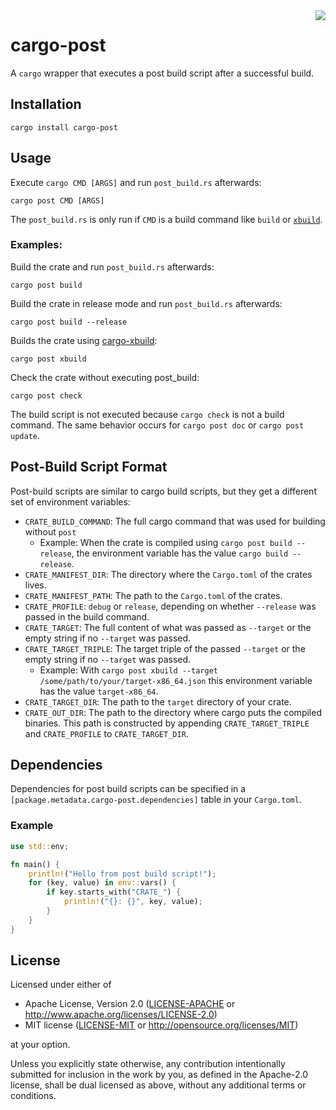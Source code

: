 <img align="right" src="https://upload.wikimedia.org/wikipedia/commons/thumb/d/d3/Aiga_mail_inverted.svg/114px-Aiga_mail_inverted.svg.png">

# cargo-post

A `cargo` wrapper that executes a post build script after a successful build.

## Installation

```
cargo install cargo-post
```

## Usage

Execute `cargo CMD [ARGS]` and run `post_build.rs` afterwards:

```
cargo post CMD [ARGS]
```

The `post_build.rs` is only run if `CMD` is a build command like `build` or [`xbuild`](http://github.com/rust-osdev/cargo-xbuild/).



### Examples:

Build the crate and run `post_build.rs` afterwards:

```
cargo post build
```

Build the crate in release mode and run `post_build.rs` afterwards:

```
cargo post build --release
```

Builds the crate using [cargo-xbuild](http://github.com/rust-osdev/cargo-xbuild/):

```
cargo post xbuild
```

Check the crate without executing post_build:

```
cargo post check
```

The build script is not executed because `cargo check` is not a build command. The same behavior occurs for `cargo post doc` or `cargo post update`.

## Post-Build Script Format

Post-build scripts are similar to cargo build scripts, but they get a different set of environment variables:

- `CRATE_BUILD_COMMAND`: The full cargo command that was used for building without `post`
    - Example: When the crate is compiled using `cargo post build --release`, the environment variable has the value `cargo build --release`.
- `CRATE_MANIFEST_DIR`: The directory where the `Cargo.toml` of the crates lives.
- `CRATE_MANIFEST_PATH`: The path to the `Cargo.toml` of the crates.
- `CRATE_PROFILE`: `debug` or `release`, depending on whether `--release` was passed in the build command.
- `CRATE_TARGET`: The full content of what was passed as `--target` or the empty string if no `--target` was passed.
- `CRATE_TARGET_TRIPLE`: The target triple of the passed `--target` or the empty string if no `--target` was passed.
    - Example: With `cargo post xbuild --target /some/path/to/your/target-x86_64.json` this environment variable has the value `target-x86_64`.
- `CRATE_TARGET_DIR`: The path to the `target` directory of your crate.
- `CRATE_OUT_DIR`: The path to the directory where cargo puts the compiled binaries. This path is constructed by appending `CRATE_TARGET_TRIPLE` and `CRATE_PROFILE` to `CRATE_TARGET_DIR`.

## Dependencies

Dependencies for post build scripts can be specified in a `[package.metadata.cargo-post.dependencies]` table in your `Cargo.toml`.

### Example

```rust
use std::env;

fn main() {
    println!("Hello from post build script!");
    for (key, value) in env::vars() {
        if key.starts_with("CRATE_") {
            println!("{}: {}", key, value);
        }
    }
}
```

## License

Licensed under either of

- Apache License, Version 2.0 ([LICENSE-APACHE](LICENSE-APACHE) or
  http://www.apache.org/licenses/LICENSE-2.0)
- MIT license ([LICENSE-MIT](LICENSE-MIT) or http://opensource.org/licenses/MIT)

at your option.

Unless you explicitly state otherwise, any contribution intentionally submitted
for inclusion in the work by you, as defined in the Apache-2.0 license, shall be
dual licensed as above, without any additional terms or conditions.
